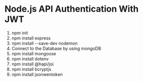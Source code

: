 # Node.js API Authentication With JWT
1. npm init
2. npm install express
3. npm install --save-dev nodemon
4. Connect to the Database by using mongoDB
5. npm install mongoose
6. npm install dotenv
7. npm install @hapi/joi
8. npm install bcryptjs
9. npm install jsonwentoken


